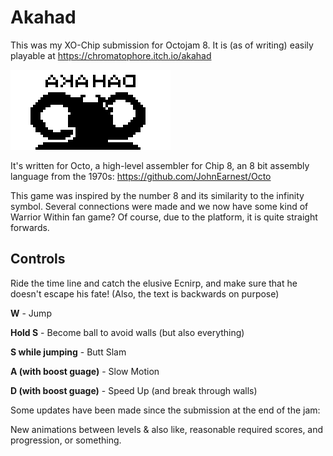 # Akahad
This was my XO-Chip submission for Octojam 8. It is (as of writing) easily playable at https://chromatophore.itch.io/akahad

![alt text](Resources/akahad_logo.gif "Akahad animation")

It's written for Octo, a high-level assembler for Chip 8, an 8 bit assembly language from the 1970s: https://github.com/JohnEarnest/Octo

This game was inspired by the number 8 and its similarity to the infinity symbol. Several connections were made and we now have some kind of Warrior Within fan game? Of course, due to the platform, it is quite straight forwards.

## Controls

Ride the time line and catch the elusive Ecnirp, and make sure that he doesn't escape his fate! (Also, the text is backwards on purpose)

**W** - Jump

**Hold S** - Become ball to avoid walls (but also everything)

**S while jumping** - Butt Slam

**A (with boost guage)** - Slow Motion

**D (with boost guage)** - Speed Up (and break through walls)

Some updates have been made since the submission at the end of the jam:

New animations between levels & also like, reasonable required scores, and progression, or something.